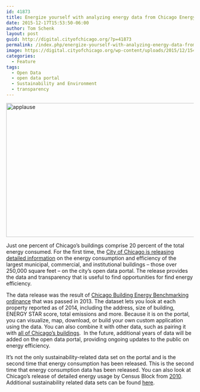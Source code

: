 ```yaml
---
id: 41873
title: Energize yourself with analyzing energy data from Chicago Energy Benchmarking Ordinance. Energy.
date: 2015-12-17T15:53:50-06:00
author: Tom Schenk
layout: post
guid: http://digital.cityofchicago.org/?p=41873
permalink: /index.php/energize-yourself-with-analyzing-energy-data-from-chicago-energy-benchmarking-ordinance-energy/
image: https://digital.cityofchicago.org/wp-content/uploads/2015/12/15472629783_4a0be76822_o.jpg
categories:
  - Feature
tags:
  - Open Data
  - open data portal
  - Sustainability and Environment
  - transparency
---
```

[<img loading="lazy" class="aligncenter size-full wp-image-41891" src="http://digital.cityofchicago.org/wp-content/uploads/2015/12/applause.gif" alt="applause" width="600" height="360" />](http://digital.cityofchicago.org/wp-content/uploads/2015/12/applause.gif)

Just one percent of Chicago&#8217;s buildings comprise 20 percent of the total energy consumed. For the first time, the [City of Chicago is releasing detailed information](https://data.cityofchicago.org/Environment-Sustainable-Development/Chicago-Energy-Benchmarking-2014-Data-Reported-in-/tepd-j7h5) on the energy consumption and efficiency of the largest municipal, commercial, and institutional buildings – those over 250,000 square feet – on the city&#8217;s open data portal. The release provides the data and transparency that is useful to find opportunities for find energy efficiency.

<div>
</div>

<!--more-->

The data release was the result of [Chicago Building Energy Benchmarking ordinance](http://www.cityofchicago.org/city/en/progs/env/building-energy-benchmarking---transparency.html) that was passed in 2013. The dataset lets you look at each property reported as of 2014, including the address, size of building, ENERGY STAR score, total emissions and more. Because it is on the portal, you can visualize, map, download, or build your own custom application using the data. You can also combine it with other data, such as pairing it with <a href="https://data.cityofchicago.org/Buildings/Chicago-Building-Footprints/ssaf-e4ub" target="_blank">all of Chicago&#8217;s buildings</a>.  In the future, additional years of data will be added on the open data portal, providing ongoing updates to the public on energy efficiency.

It&#8217;s not the only sustainability-related data set on the portal and is the second time that energy consumption has been released. This is the second time that energy consumption data has been released. You can also look at Chicago&#8217;s release of detailed energy usage by Census Block from [2010](https://data.cityofchicago.org/Environment-Sustainable-Development/Average-Electricity-Usage-per-Square-Foot-by-Commu/usfg-z9mx). Additional sustainability related data sets can be found <a href="https://data.cityofchicago.org/browse?category=Environment+%26+Sustainable+Development&utf8=%E2%9C%93" target="_blank">here</a>.

<div>
</div>

&nbsp;

&nbsp;